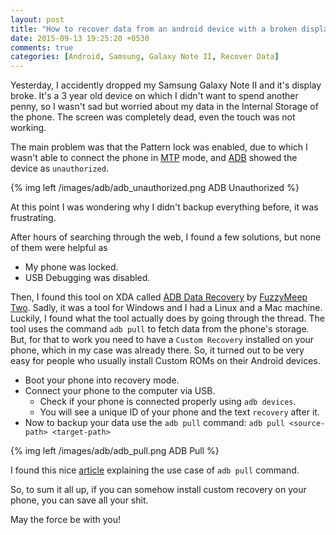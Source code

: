 ```yaml
---
layout: post
title: "How to recover data from an android device with a broken display"
date: 2015-09-13 19:25:20 +0530
comments: true
categories: [Android, Samsung, Galaxy Note II, Recover Data]
---
```


Yesterday, I accidently dropped my Samsung Galaxy Note II and it's display broke.
It's a 3 year old device on which I didn't want to spend another penny, so I wasn't
sad but worried about my data in the Internal Storage of the phone.
The screen was completely dead, even the touch was not working.

The main problem was that the Pattern lock was enabled, due to which I wasn't
able to connect the phone in
[MTP](https://en.wikipedia.org/wiki/Media_Transfer_Protocol "Media Transfer Protocol")
mode, and [ADB](http://developer.android.com/tools/help/adb.html "Android Debug Bridge")
showed the device as `unauthorized`.

{% img left /images/adb/adb_unauthorized.png ADB Unauthorized %}

At this point I was wondering why I didn't backup everything before, it was frustrating.

After hours of searching through the web, I found a few solutions, but none of them
were helpful as

* My phone was locked.
* USB Debugging was disabled.

Then, I found this tool on XDA called
[ADB Data Recovery](http://forum.xda-developers.com/showthread.php?t=2339530 "ADB Data Recovery")
by [FuzzyMeep Two](http://forum.xda-developers.com/member.php?u=4507027 "XDA user FuzzyMeep Two").
Sadly, it was a tool for Windows and I had a Linux and a Mac machine.
Luckily, I found what the tool actually does by going through the thread.
The tool uses the command `adb pull` to fetch data from the phone's storage.
But, for that to work you need to have a `Custom Recovery` installed on your phone, which
in my case was already there.
So, it turned out to be very easy for people who usually install Custom ROMs on
their Android devices.

* Boot your phone into recovery mode.
* Connect your phone to the computer via USB.
  * Check if your phone is connected properly using `adb devices`.
  * You will see a unique ID of your phone and the text `recovery` after it.
* Now to backup your data use the `adb pull` command:
    ``adb pull <source-path> <target-path>``

{% img left /images/adb/adb_pull.png ADB Pull %}

I found this nice [article](http://www.droidviews.com/push-pull-files-android-using-adb-commands/ "adb pull")
explaining the use case of `adb pull` command.

So, to sum it all up, if you can somehow install custom recovery on your phone,
you can save all your shit.

May the force be with you!

